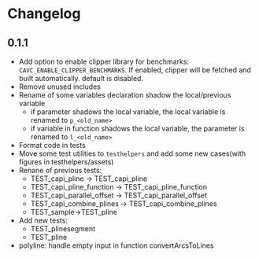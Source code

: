 # Changelog

## 0.1.1

- Add option to enable clipper library for benchmarks: `CAVC_ENABLE_CLIPPER_BENCHMARKS`. If enabled, clipper will be fetched and built automatically. default is disabled.
- Remove unused includes
- Rename of some variables declaration shadow the local/previous variable
  - if parameter shadows the local variable, the local variable is renamed to `p_<old_name>`
  - if variable in function shadows the local variable, the parameter is renamed to `l_<old_name>`
- Format code in tests
- Move some test utilities to `testhelpers` and add some new cases(with figures in testhelpers/assets)
- Renane of previous tests:
  - TEST_capi_pline -> TEST_capi_pline
  - TEST_capi_pline_function -> TEST_capi_pline_function
  - TEST_capi_parallel_offset -> TEST_capi_parallel_offset
  - TEST_capi_combine_plines -> TEST_capi_combine_plines
  - TEST_sample->TEST_pline
- Add new tests:
  - TEST_plinesegment
  - TEST_pline
- polyline: handle empty input in function convertArcsToLines



